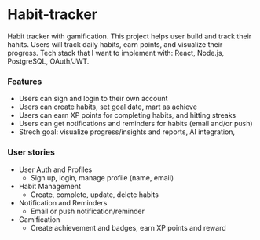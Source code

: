 # Habit-tracker
Habit tracker with gamification. This project helps user build and track their hahits. Users will track daily habits, earn points, and visualize their progress. Tech stack that I want to implement with: React, Node.js, PostgreSQL, OAuth/JWT.

### Features
  - Users can sign and login to their own account
  - Users can create habits, set goal date, mart as achieve 
  - Users can earn XP points for completing habits, and hitting streaks
  - Users can get notifications and reminders for habits (email and/or push)
  - Strech goal: visualize progress/insights and reports, AI integration,  

### User stories
  - User Auth and Profiles
    - Sign up, login, manage profile (name, email)
  - Habit Management
    - Create, complete, update, delete habits
  - Notification and Reminders
    - Email or push notification/reminder
  - Gamification
    - Create achievement and badges, earn XP points and reward
